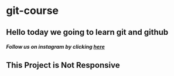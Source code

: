# git-course

## Hello today we going to learn git and github

##### Follow us on instagram by clicking [here](https://www.instagram.com/_.monsef._/)


## This Project is Not Responsive
